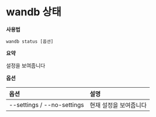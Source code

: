 
# wandb 상태

**사용법**

`wandb status [옵션]`

**요약**

설정을 보여줍니다

**옵션**

| **옵션** | **설명** |
| :--- | :--- |
| --settings / --no-settings | 현재 설정을 보여줍니다 |